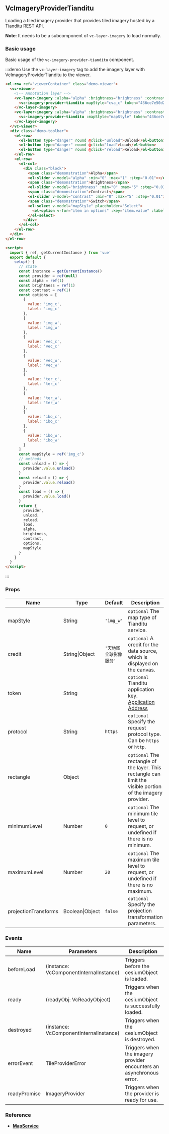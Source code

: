 ## VcImageryProviderTianditu

Loading a tiled imagery provider that provides tiled imagery hosted by a Tianditu REST API.

**Note**: It needs to be a subcomponent of `vc-layer-imagery` to load normally.

### Basic usage

Basic usage of the `vc-imagery-provider-tianditu` component.

:::demo Use the `vc-layer-imagery` tag to add the imagery layer with VcImageryProviderTianditu to the viewer.

```html
<el-row ref="viewerContainer" class="demo-viewer">
  <vc-viewer>
    <!-- Annotation layer -->
    <vc-layer-imagery :alpha="alpha" :brightness="brightness" :contrast="contrast" :sortOrder="20">
      <vc-imagery-provider-tianditu mapStyle="cva_c" token="436ce7e50d27eede2f2929307e6b33c0"></vc-imagery-provider-tianditu>
    </vc-layer-imagery>
    <vc-layer-imagery :alpha="alpha" :brightness="brightness" :contrast="contrast" :sortOrder="10">
      <vc-imagery-provider-tianditu :mapStyle="mapStyle" token="436ce7e50d27eede2f2929307e6b33c0" ref="provider"></vc-imagery-provider-tianditu>
    </vc-layer-imagery>
  </vc-viewer>
  <div class="demo-toolbar">
    <el-row>
      <el-button type="danger" round @click="unload">Unload</el-button>
      <el-button type="danger" round @click="load">Load</el-button>
      <el-button type="danger" round @click="reload">Reload</el-button>
    </el-row>
    <el-row>
      <el-col>
        <div class="block">
          <span class="demonstration">Alpha</span>
          <el-slider v-model="alpha" :min="0" :max="1" :step="0.01"></el-slider>
          <span class="demonstration">Brightness</span>
          <el-slider v-model="brightness" :min="0" :max="5" :step="0.01"></el-slider>
          <span class="demonstration">Contrast</span>
          <el-slider v-model="contrast" :min="0" :max="5" :step="0.01"></el-slider>
          <span class="demonstration">Switch</span>
          <el-select v-model="mapStyle" placeholder="Select">
            <el-option v-for="item in options" :key="item.value" :label="item.label" :value="item.value"> </el-option>
          </el-select>
        </div>
      </el-col>
    </el-row>
  </div>
</el-row>

<script>
  import { ref, getCurrentInstance } from 'vue'
  export default {
    setup() {
      // state
      const instance = getCurrentInstance()
      const provider = ref(null)
      const alpha = ref(1)
      const brightness = ref(1)
      const contrast = ref(1)
      const options = [
        {
          value: 'img_c',
          label: 'img_c'
        },
        {
          value: 'img_w',
          label: 'img_w'
        },
        {
          value: 'vec_c',
          label: 'vec_c'
        },
        {
          value: 'vec_w',
          label: 'vec_w'
        },
        {
          value: 'ter_c',
          label: 'ter_c'
        },
        {
          value: 'ter_w',
          label: 'ter_w'
        },
        {
          value: 'ibo_c',
          label: 'ibo_c'
        },
        {
          value: 'ibo_w',
          label: 'ibo_w'
        }
      ]
      const mapStyle = ref('img_c')
      // methods
      const unload = () => {
        provider.value.unload()
      }
      const reload = () => {
        provider.value.reload()
      }
      const load = () => {
        provider.value.load()
      }
      return {
        provider,
        unload,
        reload,
        load,
        alpha,
        brightness,
        contrast,
        options,
        mapStyle
      }
    }
  }
</script>
```

:::

### Props

<!-- prettier-ignore -->
| Name | Type | Default | Description | Accepted Values |
| ---- | ---- | ------- | ----------- | --------------- |
| mapStyle | String | `'img_w'` | `optional` The map type of Tianditu service. |cia_c/cia_w/cta_c/cta_w/cva_c/cva_w/ela_c/ela_w/eva_c/eva_w/img_c/img_w/ter_c/ter_w/vec_c/vec_w/ibo_c/ibo_w|
| credit | String\|Object | `'天地图全球影像服务'` | `optional` A credit for the data source, which is displayed on the canvas.  |
| token | String | | `optional` Tianditu application key. [Application Address](http://lbs.tianditu.gov.cn/home.html) |
| protocol | String | `https` | `optional` Specify the request protocol type. Can be `https` or `http`. |
| rectangle | Object | | `optional` The rectangle of the layer. This rectangle can limit the visible portion of the imagery provider. |
| minimumLevel | Number | `0` | `optional` The minimum tile level to request, or undefined if there is no minimum.  |
| maximumLevel | Number | `20` | `optional` The maximum tile level to request, or undefined if there is no maximum. |
| projectionTransforms | Boolean\|Object | `false` | `optional` Specify the projection transformation parameters. |

### Events

| Name         | Parameters                              | Description                                                          |
| ------------ | --------------------------------------- | -------------------------------------------------------------------- |
| beforeLoad   | (instance: VcComponentInternalInstance) | Triggers before the cesiumObject is loaded.                          |
| ready        | (readyObj: VcReadyObject)               | Triggers when the cesiumObject is successfully loaded.               |
| destroyed    | (instance: VcComponentInternalInstance) | Triggers when the cesiumObject is destroyed.                         |
| errorEvent   | TileProviderError                       | Triggers when the imagery provider encounters an asynchronous error. |
| readyPromise | ImageryProvider                         | Triggers when the provider is ready for use.                         |

### Reference

- **[MapService](http://lbs.tianditu.gov.cn/server/MapService.html)**
